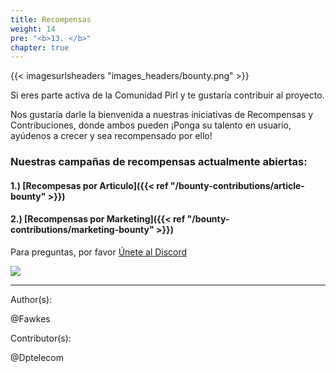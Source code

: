 ```yaml
---
title: Recompensas
weight: 14
pre: "<b>13. </b>"
chapter: true
---
```


{{< imagesurlsheaders "images_headers/bounty.png"  >}}

Si eres parte activa de la Comunidad Pirl y te gustaría contribuir al proyecto.

Nos gustaría darle la bienvenida a nuestras iniciativas de Recompensas y Contribuciones, donde ambos pueden
¡Ponga su talento en usuario, ayúdenos a crecer y sea recompensado por ello!

### Nuestras campañas de recompensas actualmente abiertas:

#### 1.) [Recompesas por Articulo]({{< ref "/bounty-contributions/article-bounty" >}})

#### 2.) [Recompensas por Marketing]({{< ref "/bounty-contributions/marketing-bounty" >}})

 Para preguntas, por favor  [Únete al Discord](https://discord.gg/3WXkUt9)

![](https://pirl.live/ipfs/QmXNSTqEvXohUdLDhcXAApEbZq9uehAW4DY8TbermihLvb)

---
Author(s):  

@Fawkes

Contributor(s):  

@Dptelecom
